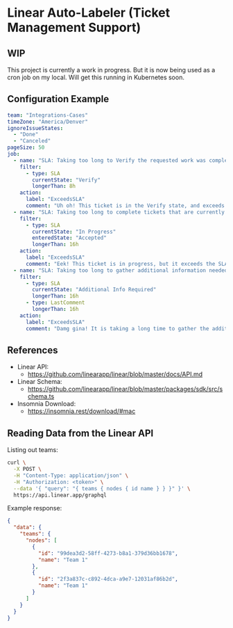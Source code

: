 # Linear Auto-Labeler (Ticket Management Support)

## WIP

This project is currently a work in progress.  But it is now being used as a cron job on my local.  Will get this running in Kubernetes soon.

## Configuration Example

```yaml
team: "Integrations-Cases"
timeZone: "America/Denver"
ignoreIssueStates:
  - "Done"
  - "Canceled"
pageSize: 50
job:
  - name: "SLA: Taking too long to Verify the requested work was completed"
    filter:
      - type: SLA
        currentState: "Verify"
        longerThan: 8h
    action:
      label: "ExceedsSLA"
      comment: "Uh oh! This ticket is in the Verify state, and exceeds the SLA by ${slaExceeding}! FYI, the SLA is ${sla} (in business hours). Please verify that the work you requested has been completed, and close the ticket"
  - name: "SLA: Taking too long to complete tickets that are currently in progress"
    filter:
      - type: SLA
        currentState: "In Progress"
        enteredState: "Accepted"
        longerThan: 16h
    action:
      label: "ExceedsSLA"
      comment: "Eek! This ticket is in progress, but it exceeds the SLA by ${slaExceeding}! Let's get 'er caught up. FYI, the SLA is ${sla} (in business hours)."
  - name: "SLA: Taking too long to gather additional information needed in order to complete a ticket"
    filter:
      - type: SLA
        currentState: "Additional Info Required"
        longerThan: 16h
      - type: LastComment
        longerThan: 16h
    action:
      label: "ExceedsSLA"
      comment: "Damg gina! It is taking a long time to gather the additional information, exceeds the SLA by ${slaExceeding}! Please gather the required information, or comment on the ticket saying you have contacted the office. FYI, the SLA is ${sla} (in business hours)."

```

## References

* Linear API:
  * https://github.com/linearapp/linear/blob/master/docs/API.md
* Linear Schema:
  * https://github.com/linearapp/linear/blob/master/packages/sdk/src/schema.ts
* Insomnia Download:
  * https://insomnia.rest/download/#mac

## Reading Data from the Linear API

Listing out teams:
```bash
curl \
  -X POST \
  -H "Content-Type: application/json" \
  -H "Authorization: <token>" \
  --data '{ "query": "{ teams { nodes { id name } } }" }' \
  https://api.linear.app/graphql
```

Example response:
```json
{
  "data": {
    "teams": {
      "nodes": [
        {
          "id": "99dea3d2-58ff-4273-b8a1-379d36bb1678",
          "name": "Team 1"
        },
        {
          "id": "2f3a837c-c892-4dca-a9e7-12031af86b2d",
          "name": "Team 1"
        }
      ]
    }
  }
}
```
